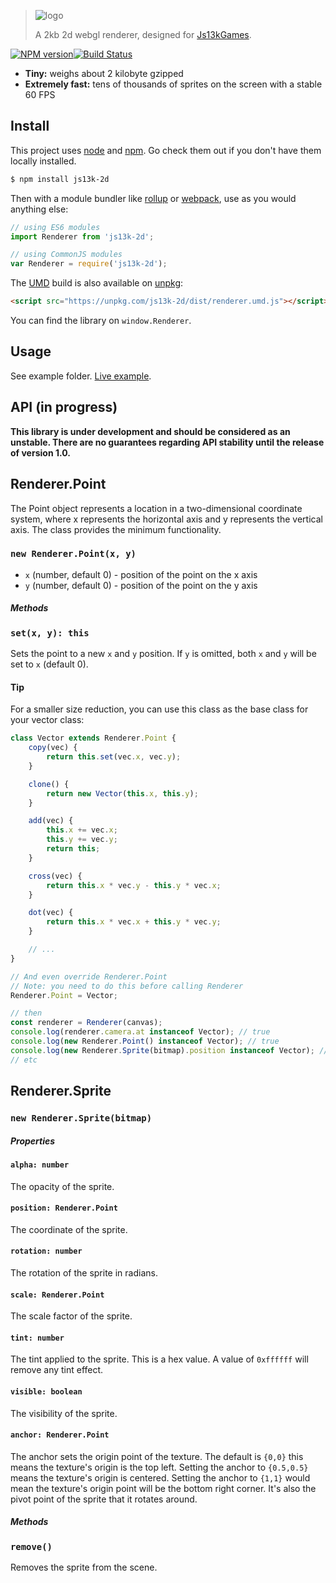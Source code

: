 > ![logo](https://raw.githubusercontent.com/kutuluk/js13k-2d/master/logo.jpg 'logo')
>
> A 2kb 2d webgl renderer, designed for [Js13kGames](http://js13kgames.com).

[![NPM version](https://img.shields.io/npm/v/js13k-2d.svg?style=flat-square)](https://www.npmjs.com/package/js13k-2d)[![Build Status](https://img.shields.io/travis/kutuluk/js13k-2d/master.svg?style=flat-square)](https://travis-ci.org/kutuluk/js13k-2d)

-   **Tiny:** weighs about 2 kilobyte gzipped
-   **Extremely fast:** tens of thousands of sprites on the screen with a stable 60 FPS

## Install

This project uses [node](http://nodejs.org) and [npm](https://npmjs.com). Go check them out if you don't have them locally installed.

```sh
$ npm install js13k-2d
```

Then with a module bundler like [rollup](http://rollupjs.org/) or [webpack](https://webpack.js.org/), use as you would anything else:

```javascript
// using ES6 modules
import Renderer from 'js13k-2d';

// using CommonJS modules
var Renderer = require('js13k-2d');
```

The [UMD](https://github.com/umdjs/umd) build is also available on [unpkg](https://unpkg.com):

```html
<script src="https://unpkg.com/js13k-2d/dist/renderer.umd.js"></script>
```

You can find the library on `window.Renderer`.

## Usage

See example folder. [Live example](https://kutuluk.github.io/js13k-2d).

## API (in progress)

**This library is under development and should be considered as an unstable. There are no guarantees regarding API stability until the release of version 1.0.**

## Renderer.Point

The Point object represents a location in a two-dimensional coordinate system, where x represents the horizontal axis and y represents the vertical axis. The class provides the minimum functionality.

### `new Renderer.Point(x, y)`

-   `x` (number, default 0) - position of the point on the x axis
-   `y` (number, default 0) - position of the point on the y axis

##### Methods

### `set(x, y): this`

Sets the point to a new `x` and `y` position. If `y` is omitted, both `x` and `y` will be set to `x` (default 0).

#### Tip

For a smaller size reduction, you can use this class as the base class for your vector class:

```javascript
class Vector extends Renderer.Point {
    copy(vec) {
        return this.set(vec.x, vec.y);
    }

    clone() {
        return new Vector(this.x, this.y);
    }

    add(vec) {
        this.x += vec.x;
        this.y += vec.y;
        return this;
    }

    cross(vec) {
        return this.x * vec.y - this.y * vec.x;
    }

    dot(vec) {
        return this.x * vec.x + this.y * vec.y;
    }

    // ...
}

// And even override Renderer.Point
// Note: you need to do this before calling Renderer
Renderer.Point = Vector;

// then
const renderer = Renderer(canvas);
console.log(renderer.camera.at instanceof Vector); // true
console.log(new Renderer.Point() instanceof Vector); // true
console.log(new Renderer.Sprite(bitmap).position instanceof Vector); // true
// etc
```

## Renderer.Sprite

### `new Renderer.Sprite(bitmap)`

##### Properties

#### `alpha: number`

The opacity of the sprite.

#### `position: Renderer.Point`

The coordinate of the sprite.

#### `rotation: number`

The rotation of the sprite in radians.

#### `scale: Renderer.Point`

The scale factor of the sprite.

#### `tint: number`

The tint applied to the sprite. This is a hex value. A value of `0xffffff` will remove any tint effect.

#### `visible: boolean`

The visibility of the sprite.

#### `anchor: Renderer.Point`

The anchor sets the origin point of the texture. The default is `{0,0}` this means the texture's origin is the top left. Setting the anchor to `{0.5,0.5}` means the texture's origin is centered. Setting the anchor to `{1,1}` would mean the texture's origin point will be the bottom right corner. It's also the pivot point of the sprite that it rotates around.

##### Methods

### `remove()`

Removes the sprite from the scene.
